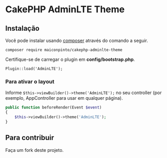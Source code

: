 # CakePHP AdminLTE Theme

## Instalação

Você pode instalar usando [composer](http://getcomposer.org) através do comando a seguir.

	composer require maiconpinto/cakephp-adminlte-theme

Certifique-se de carregar o plugin em **config/bootstrap.php**.

	Plugin::load('AdminLTE');

### Para ativar o layout

Informe `$this->viewBuilder()->theme('AdminLTE');` no seu controller (por exemplo, AppController para usar em qualquer página).

```php
public function beforeRender(Event $event)
{
	$this->viewBuilder()->theme('AdminLTE');
}
```

## Para contribuir

Faça um fork deste projeto.
